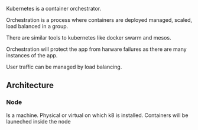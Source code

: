 Kubernetes is a container orchestrator.

Orchestration is a process where containers are deployed managed, scaled, load balanced in a group.

There are similar tools to kubernetes like docker swarm and mesos.

Orchestration will protect the app from harware failures as there are many instances of the app.

User traffic can be managed by load balancing.

## Architecture

### Node

Is a machine. Physical or virtual on which k8 is installed. Containers will be launeched inside the node
